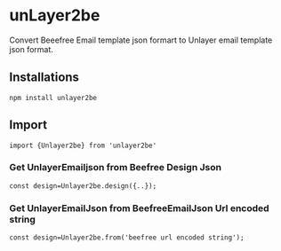 # unLayer2be
Convert Beeefree Email template json formart to Unlayer email template json format.

## Installations
```npm install unlayer2be ```

## Import
``` import {Unlayer2be} from 'unlayer2be'  ```

### Get UnlayerEmailjson from Beefree Design Json

``` const design=Unlayer2be.design({..}); ``` 

### Get UnlayerEmailJson from BeefreeEmailJson Url encoded string

``` const design=Unlayer2be.from('beefree url encoded string');  ```